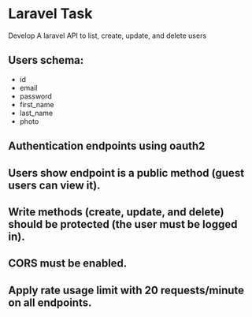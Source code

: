 <h1>Laravel Task</h1>

<p>Develop A laravel API to list, create, update, and delete users</p>

<h2>Users schema:</h2>
<ul>
    <li>id</li>
    <li>email</li>
    <li>password</li>
    <li>first_name</li>
    <li>last_name</li>
    <li>photo</li>
</ul>

<h2>Authentication endpoints using oauth2</h2>

<h2>Users show endpoint is a public method (guest users can view it).</h2>

<h2>Write methods (create, update, and delete) should be protected (the user must be logged in).</h2>

<h2>CORS must be enabled.</h2>

<h2>Apply rate usage limit with 20 requests/minute on all endpoints.</h2>